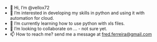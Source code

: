 - 👋 Hi, I’m @vellox72
- 👀 I’m interested in developing my skills in python and using it with automation for cloud.
- 🌱 I’m currently learning how to use python with xls files.
- 💞️ I’m looking to collaborate on ... - not sure yet.
- 📫 How to reach me? send me a message at fred.ferreira@gmail.com

<!---
vellox72/vellox72 is a ✨ special ✨ repository because its `README.md` (this file) appears on your GitHub profile.
You can click the Preview link to take a look at your changes.
--->
